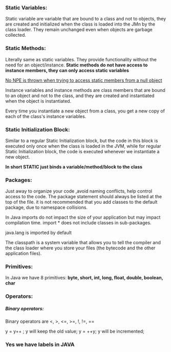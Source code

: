 ### Static Variables:
Static variable are variable that are bound to a class and not to objects,
they are created and initialized when the class is loaded into the JMn by the class loader.
They remain unchanged even when objects are garbage collected.

### Static Methods:
Literally same as static variables.
They provide functionality without the need for an object/instance.
**Static methods do not have access to instance members, they can only access static variables**

[No NPE is thrown when trying to access static members from a null object](https://stackoverflow.com/questions/24800309/can-we-call-a-static-method-with-a-null-object-in-java-if-so-how/24800356#24800356)

Instance variables and instance methods are class members that are bound to an object and not to the class,
and they are created and instantiated when the object is instantiated.

Every time you instantiate a new object from a class, you get a new copy of each of the class's instance variables.

### Static Initialization Block:
Similar to a regular  Static Initialization block, but the code in this block is executed only once when the class is loaded in the JVM,
while for regular  Static Initialization block, the code is executed whenever we instantiate a new object.

**In short STATIC just binds a variable/method/block to the class**

### Packages:
Just away to organize your code ,avoid naming conflicts, help control access to the code.
The package statement should always be listed at the top of the file.
it is not recommended that you add classes to the default package, due to namespace collisions.

In Java imports do not impact the size of your application but may impact compilation time.
import * does not include classes in sub-packages.

java.lang is imported by default

The classpath is a system variable that allows you to tell the compiler and the class loader where you store your files
(the bytecode and the other application files).

### Primitives:
In Java we have 8 primitives: **byte, short, int, long, float, double, boolean, char**

### Operators:
##### Binary operators:
Binary operators are <, >, <=, >=, !, !=, ==

y = y++ ; y will keep the old value;
y = ++y; y will be incremented;

### Yes we have labels in JAVA